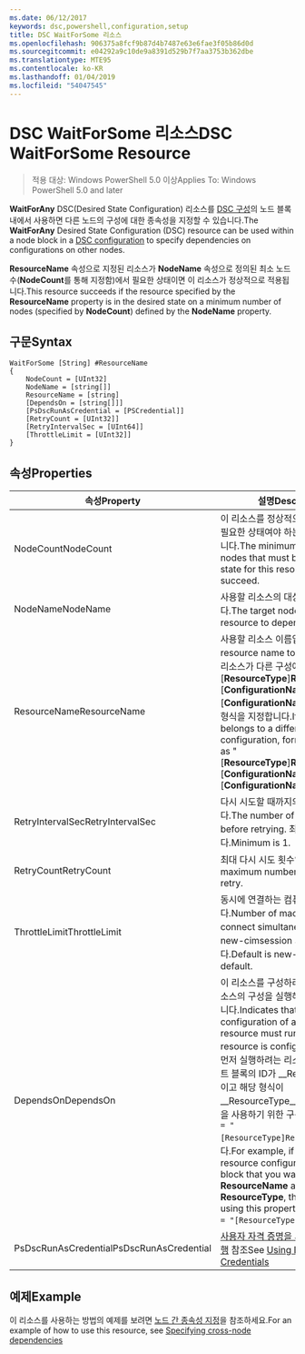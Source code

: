 ```yaml
---
ms.date: 06/12/2017
keywords: dsc,powershell,configuration,setup
title: DSC WaitForSome 리소스
ms.openlocfilehash: 906375a8fcf9b87d4b7487e63e6fae3f05b86d0d
ms.sourcegitcommit: e04292a9c10de9a8391d529b7f7aa3753b362dbe
ms.translationtype: MTE95
ms.contentlocale: ko-KR
ms.lasthandoff: 01/04/2019
ms.locfileid: "54047545"
---
```

# <a name="dsc-waitforsome-resource"></a><span data-ttu-id="bfa5f-103">DSC WaitForSome 리소스</span><span class="sxs-lookup"><span data-stu-id="bfa5f-103">DSC WaitForSome Resource</span></span>

> <span data-ttu-id="bfa5f-104">적용 대상: Windows PowerShell 5.0 이상</span><span class="sxs-lookup"><span data-stu-id="bfa5f-104">Applies To: Windows PowerShell 5.0 and later</span></span>

<span data-ttu-id="bfa5f-105">**WaitForAny** DSC(Desired State Configuration) 리소스를 [DSC 구성](../../../configurations/configurations.md)의 노드 블록 내에서 사용하면 다른 노드의 구성에 대한 종속성을 지정할 수 있습니다.</span><span class="sxs-lookup"><span data-stu-id="bfa5f-105">The **WaitForAny** Desired State Configuration (DSC) resource can be used within a node block in a [DSC configuration](../../../configurations/configurations.md) to specify dependencies on configurations on other nodes.</span></span>

<span data-ttu-id="bfa5f-106">**ResourceName** 속성으로 지정된 리소스가 **NodeName** 속성으로 정의된 최소 노드 수(**NodeCount**를 통해 지정함)에서 필요한 상태이면 이 리소스가 정상적으로 적용됩니다.</span><span class="sxs-lookup"><span data-stu-id="bfa5f-106">This resource succeeds if the resource specified by the **ResourceName** property is in the desired state on a minimum number of nodes (specified by **NodeCount**) defined by the **NodeName** property.</span></span>


## <a name="syntax"></a><span data-ttu-id="bfa5f-107">구문</span><span class="sxs-lookup"><span data-stu-id="bfa5f-107">Syntax</span></span>

```
WaitForSome [String] #ResourceName
{
    NodeCount = [UInt32]
    NodeName = [string[]]
    ResourceName = [string]
    [DependsOn = [string[]]]
    [PsDscRunAsCredential = [PSCredential]]
    [RetryCount = [UInt32]]
    [RetryIntervalSec = [UInt64]]
    [ThrottleLimit = [UInt32]]
}
```

## <a name="properties"></a><span data-ttu-id="bfa5f-108">속성</span><span class="sxs-lookup"><span data-stu-id="bfa5f-108">Properties</span></span>

|  <span data-ttu-id="bfa5f-109">속성</span><span class="sxs-lookup"><span data-stu-id="bfa5f-109">Property</span></span>  |  <span data-ttu-id="bfa5f-110">설명</span><span class="sxs-lookup"><span data-stu-id="bfa5f-110">Description</span></span>   |
|---|---|
| <span data-ttu-id="bfa5f-111">NodeCount</span><span class="sxs-lookup"><span data-stu-id="bfa5f-111">NodeCount</span></span>| <span data-ttu-id="bfa5f-112">이 리소스를 정상적으로 적용하려면 필요한 상태여야 하는 최소 노드 수입니다.</span><span class="sxs-lookup"><span data-stu-id="bfa5f-112">The minimum number of nodes that must be in the desired state for this resource to succeed.</span></span>|
| <span data-ttu-id="bfa5f-113">NodeName</span><span class="sxs-lookup"><span data-stu-id="bfa5f-113">NodeName</span></span>| <span data-ttu-id="bfa5f-114">사용할 리소스의 대상 노드입니다.</span><span class="sxs-lookup"><span data-stu-id="bfa5f-114">The target nodes of the resource to depend on.</span></span>|
| <span data-ttu-id="bfa5f-115">ResourceName</span><span class="sxs-lookup"><span data-stu-id="bfa5f-115">ResourceName</span></span>| <span data-ttu-id="bfa5f-116">사용할 리소스 이름입니다.</span><span class="sxs-lookup"><span data-stu-id="bfa5f-116">The resource name to depend on.</span></span> <span data-ttu-id="bfa5f-117">이 리소스가 다른 구성에 속하는 경우 "[__ResourceType__]__ResourceName__::[__ConfigurationName__]::[__ConfigurationName__]"으로 이름의 형식을 지정합니다.</span><span class="sxs-lookup"><span data-stu-id="bfa5f-117">If this resource belongs to a different configuration, format the name as "[__ResourceType__]__ResourceName__::[__ConfigurationName__]::[__ConfigurationName__]"</span></span>|
| <span data-ttu-id="bfa5f-118">RetryIntervalSec</span><span class="sxs-lookup"><span data-stu-id="bfa5f-118">RetryIntervalSec</span></span>| <span data-ttu-id="bfa5f-119">다시 시도할 때까지의 시간(초)입니다.</span><span class="sxs-lookup"><span data-stu-id="bfa5f-119">The number of seconds before retrying.</span></span> <span data-ttu-id="bfa5f-120">최소값은 1입니다.</span><span class="sxs-lookup"><span data-stu-id="bfa5f-120">Minimum is 1.</span></span>|
| <span data-ttu-id="bfa5f-121">RetryCount</span><span class="sxs-lookup"><span data-stu-id="bfa5f-121">RetryCount</span></span>| <span data-ttu-id="bfa5f-122">최대 다시 시도 횟수입니다.</span><span class="sxs-lookup"><span data-stu-id="bfa5f-122">The maximum number of times to retry.</span></span>|
| <span data-ttu-id="bfa5f-123">ThrottleLimit</span><span class="sxs-lookup"><span data-stu-id="bfa5f-123">ThrottleLimit</span></span>| <span data-ttu-id="bfa5f-124">동시에 연결하는 컴퓨터의 수입니다.</span><span class="sxs-lookup"><span data-stu-id="bfa5f-124">Number of machines to connect simultaneously.</span></span> <span data-ttu-id="bfa5f-125">기본값은 new-cimsession 기본값입니다.</span><span class="sxs-lookup"><span data-stu-id="bfa5f-125">Default is new-cimsession default.</span></span>|
| <span data-ttu-id="bfa5f-126">DependsOn</span><span class="sxs-lookup"><span data-stu-id="bfa5f-126">DependsOn</span></span> | <span data-ttu-id="bfa5f-127">이 리소스를 구성하려면 먼저 다른 리소스의 구성을 실행해야 함을 나타냅니다.</span><span class="sxs-lookup"><span data-stu-id="bfa5f-127">Indicates that the configuration of another resource must run before this resource is configured.</span></span> <span data-ttu-id="bfa5f-128">예를 들어, 먼저 실행하려는 리소스 구성 스크립트 블록의 ID가 __ResourceName__이고 해당 형식이 __ResourceType__일 경우, 이 속성을 사용하기 위한 구문은 `DependsOn = "[ResourceType]ResourceName"`입니다.</span><span class="sxs-lookup"><span data-stu-id="bfa5f-128">For example, if the ID of the resource configuration script block that you want to run first is __ResourceName__ and its type is __ResourceType__, the syntax for using this property is `DependsOn = "[ResourceType]ResourceName"`.</span></span>|
| <span data-ttu-id="bfa5f-129">PsDscRunAsCredential</span><span class="sxs-lookup"><span data-stu-id="bfa5f-129">PsDscRunAsCredential</span></span> | <span data-ttu-id="bfa5f-130">[사용자 자격 증명을 사용하여 DSC 실행](https://docs.microsoft.com/powershell/dsc/runasuser) 참조</span><span class="sxs-lookup"><span data-stu-id="bfa5f-130">See [Using DSC with User Credentials](https://docs.microsoft.com/powershell/dsc/runasuser)</span></span> |

## <a name="example"></a><span data-ttu-id="bfa5f-131">예제</span><span class="sxs-lookup"><span data-stu-id="bfa5f-131">Example</span></span>

<span data-ttu-id="bfa5f-132">이 리소스를 사용하는 방법의 예제를 보려면 [노드 간 종속성 지정](../../../configurations/crossNodeDependencies.md)을 참조하세요.</span><span class="sxs-lookup"><span data-stu-id="bfa5f-132">For an example of how to use this resource, see [Specifying cross-node dependencies](../../../configurations/crossNodeDependencies.md)</span></span>

